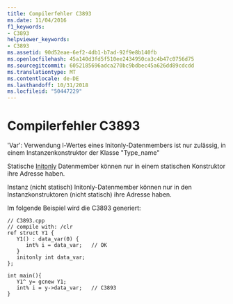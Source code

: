 ```yaml
---
title: Compilerfehler C3893
ms.date: 11/04/2016
f1_keywords:
- C3893
helpviewer_keywords:
- C3893
ms.assetid: 90d52eae-6ef2-4db1-b7ad-92f9e8b140fb
ms.openlocfilehash: 45a140d3fd5f510ee2434950ca3c4b47c0756d75
ms.sourcegitcommit: 6052185696adca270bc9bdbec45a626dd89cdcdd
ms.translationtype: MT
ms.contentlocale: de-DE
ms.lasthandoff: 10/31/2018
ms.locfileid: "50447229"
---
```

# <a name="compiler-error-c3893"></a>Compilerfehler C3893

'Var': Verwendung l-Wertes eines Initonly-Datenmembers ist nur zulässig, in einem Instanzenkonstruktor der Klasse "Type_name"

Statische [Initonly](../../dotnet/initonly-cpp-cli.md) Datenmember können nur in einem statischen Konstruktor ihre Adresse haben.

Instanz (nicht statisch) Initonly-Datenmember können nur in den Instanzkonstruktoren (nicht statisch) ihre Adresse haben.

Im folgende Beispiel wird die C3893 generiert:

```
// C3893.cpp
// compile with: /clr
ref struct Y1 {
   Y1() : data_var(0) {
      int% i = data_var;   // OK
   }
   initonly int data_var;
};

int main(){
   Y1^ y= gcnew Y1;
   int% i = y->data_var;   // C3893
}
```